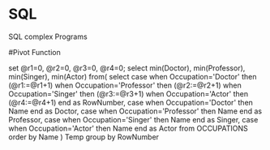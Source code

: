 # SQL
SQL complex Programs

#Pivot Function

set @r1=0, @r2=0, @r3=0, @r4=0;
select min(Doctor), min(Professor), min(Singer), min(Actor)
from(
  select case when Occupation='Doctor' then (@r1:=@r1+1)
            when Occupation='Professor' then (@r2:=@r2+1)
            when Occupation='Singer' then (@r3:=@r3+1)
            when Occupation='Actor' then (@r4:=@r4+1) end as RowNumber,
    case when Occupation='Doctor' then Name end as Doctor,
    case when Occupation='Professor' then Name end as Professor,
    case when Occupation='Singer' then Name end as Singer,
    case when Occupation='Actor' then Name end as Actor
  from OCCUPATIONS
  order by Name
) Temp
group by RowNumber
